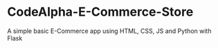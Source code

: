 # CodeAlpha-E-Commerce-Store
A simple basic E-Commerce app using HTML, CSS, JS and Python with Flask
